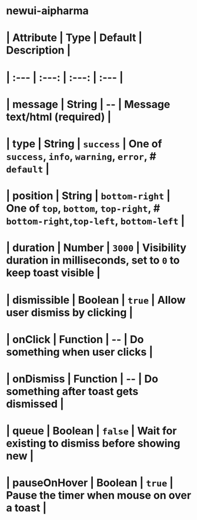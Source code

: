 # newui-aipharma


# | Attribute        | Type                | Default              | Description      |
# | :---             | :---:               | :---:                | :---             |
# |  message         | String              | --                   |  Message text/html (required)   |
# |  type            | String              | `success`            |  One of `success`, `info`, `warning`, `error`, # `default`  |
# |  position        | String              | `bottom-right`       |  One of `top`, `bottom`, `top-right`, # `bottom-right`,`top-left`, `bottom-left`  |
# |  duration        | Number              | `3000`               |  Visibility duration in milliseconds, set to `0` to keep toast visible    |
# |  dismissible     | Boolean             | `true`               |  Allow user dismiss by clicking    |
# |  onClick         | Function            | --                   |  Do something when user clicks    |
# |  onDismiss       | Function            | --                   |  Do something after toast gets dismissed    |
# |  queue           | Boolean             | `false`              |  Wait for existing to dismiss before showing new     |
# |  pauseOnHover    | Boolean             | `true`               |  Pause the timer when mouse on over a toast    |
